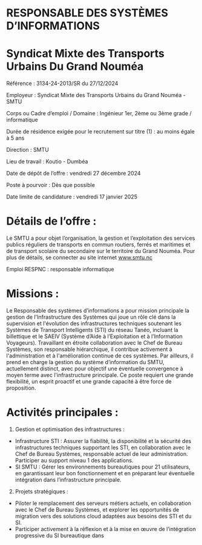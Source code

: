 # RESPONSABLE DES SYSTÈMES D’INFORMATIONS

# Syndicat Mixte des Transports Urbains Du Grand Nouméa

Référence : 3134-24-2013/SR du 27/12/2024

Employeur : Syndicat Mixte des Transports Urbains du Grand Nouméa - SMTU

Corps ou Cadre d’emploi / Domaine : Ingénieur 1er, 2ème ou 3ème grade / informatique

Durée de résidence exigée pour le recrutement sur titre (1) : au moins égale à 5 ans

Direction : SMTU

Lieu de travail : Koutio - Dumbéa

Date de dépôt de l’offre : vendredi 27 décembre 2024

Poste à pourvoir : Dès que possible

Date limite de candidature : vendredi 17 janvier 2025

# Détails de l’offre :

Le SMTU a pour objet l’organisation, la gestion et l’exploitation des services publics réguliers de transports en commun routiers, ferrés et maritimes et de transport scolaire du secondaire sur le territoire du Grand Nouméa. Pour plus de détails, se connecter au site internet www.smtu.nc

Emploi RESPNC : responsable informatique

# Missions :

Le Responsable des systèmes d’informations a pour mission principale la gestion de l'Infrastructure des Systèmes qui joue un rôle clé dans la supervision et l'évolution des infrastructures techniques soutenant les Systèmes de Transport Intelligents (STI) du réseau Tanéo, incluant la billettique et le SAEIV (Système d’Aide à l’Exploitation et à l’Information Voyageurs). Travaillant en étroite collaboration avec le Chef de Bureau Systèmes, son responsable hiérarchique, il contribue activement à l'administration et à l'amélioration continue de ces systèmes. Par ailleurs, il prend en charge la gestion du système d’information du SMTU, actuellement distinct, avec pour objectif une éventuelle convergence à moyen terme avec l'infrastructure principale. Ce poste requiert une grande flexibilité, un esprit proactif et une grande capacité à être force de proposition.

# Activités principales :

1. Gestion et optimisation des infrastructures :
- Infrastructure STI : Assurer la fiabilité, la disponibilité et la sécurité des infrastructures techniques supportant les STI, en collaboration avec le Chef de Bureau Systèmes, responsable actuel de leur administration. Participer au support niveau 1 des applications.
- SI SMTU : Gérer les environnements bureautiques pour 21 utilisateurs, en garantissant leur bon fonctionnement et en préparant leur éventuelle intégration dans l’infrastructure principale.
2. Projets stratégiques :
- Piloter le remplacement des serveurs métiers actuels, en collaboration avec le Chef de Bureau Systèmes, et explorer les opportunités de migration vers des solutions cloud adaptées aux besoins des STI et du SI.
- Participer activement à la réflexion et à la mise en œuvre de l’intégration progressive du SI bureautique dans